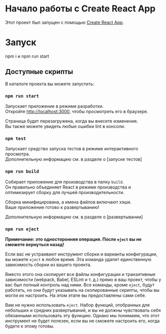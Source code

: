 # Начало работы с Create React App

Этот проект был запущен с помощью [Create React App](https://github.com/facebook/create-react-app).

# Запуск

npm i и npm run start

## Доступные скрипты

В каталоге проекта вы можете запустить:

### `npm run start`

Запускает приложение в режиме разработки.\
Откройте [http://localhost:3000](http://localhost:3000), чтобы просмотреть его в браузере.

Страница будет перезагружена, когда вы внесете изменения.\
Вы также можете увидеть любые ошибки lint в консоли.

### `npm test`

Запускает средство запуска тестов в режиме интерактивного просмотра.\
Дополнительную информацию см. в разделе о [запуске тестов]

### `npm run build`

Собирает приложение для производства в папку `build`.\
Он правильно объединяет React в режиме производства и оптимизирует сборку для лучшей производительности.

Сборка минифицирована, а имена файлов включают хэши.\
Ваше приложение готово к развертыванию!

Дополнительную информацию см. в разделе о [развертывании]

### `npm run eject`

**Примечание: это односторонняя операция. После `eject` вы не сможете вернуться назад!**

Если вас не устраивают инструмент сборки и варианты конфигурации, вы можете `eject` в любое время. Эта команда удалит единственную зависимость сборки из вашего проекта.

Вместо этого она скопирует все файлы конфигурации и транзитивные зависимости (webpack, Babel, ESLint и т. д.) прямо в ваш проект, чтобы у вас был полный контроль над ними. Все команды, кроме `eject`, будут работать, но они будут указывать на скопированные скрипты, чтобы вы могли их настроить. На этом этапе вы предоставлены сами себе.

Вам не нужно использовать `eject`. Набор функций, отобранных для небольших и средних развертываний, и вы не должны чувствовать себя обязанными использовать эту функцию. Однако мы понимаем, что этот инструмент не будет полезен, если вы не сможете настроить его, когда будете к этому готовы.
